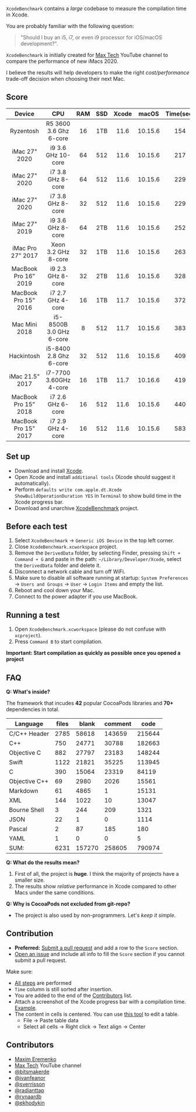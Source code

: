 `XcodeBenchmark` contains a *large* codebase to measure the compilation time in Xcode.

You are probably familiar with the following question:
> "Should I buy an i5, i7, or even i9 processor for iOS/macOS development?".

`XcodeBenchmark` is initially created for [Max Tech](https://www.youtube.com/channel/UCptwuAv0XQHo1OQUSaO6NHw) YouTube channel to compare the performance of new iMacs 2020.

I believe the results will help developers to make the right *cost/performance* trade-off decision when choosing their next Mac.

## Score

|        Device        |           CPU           | RAM | SSD | Xcode |  macOS  | Time(sec) |                              Comment                             |
|:--------------------:|:-----------------------:|:---:|:---:|:-----:|:-------:|:---------:|:----------------------------------------------------------------:|
|       Ryzentosh      |  R5 3600 3.6 Ghz 6-core |  16 | 1TB |  11.6 | 10.15.6 |    154    | [Details](https://github.com/devMEremenko/XcodeBenchmark/pull/8) |
|     iMac 27" 2020    |    i9 3.6 GHz 10-core   |  64 | 512 |  11.6 | 10.15.6 |    217    |                                                                  |
|     iMac 27" 2020    |    i7 3.8 GHz 8-core    |  64 | 512 |  11.6 | 10.15.6 |    229    |                                                                  |
|     iMac 27" 2020    |    i7 3.8 GHz 8-core    |  32 | 512 |  11.6 | 10.15.6 |    229    |                                                                  |
|     iMac 27" 2019    |    i9 3.6 GHz 8-core    |  64 | 2TB |  11.6 | 10.15.6 |    252    |                                                                  |
|   iMac Pro 27" 2017  |   Xeon 3.2 GHz 8-core   |  32 | 1TB |  11.6 | 10.15.6 |    263    |                                                                  |
| MacBook Pro 16" 2019 |    i9 2.3 GHz 8-core    |  32 | 2TB |  11.6 | 10.15.6 |    328    |                                                                  |
| MacBook Pro 15" 2016 |    i7 2.7 GHz 4-core    |  16 | 1TB |  11.7 | 10.15.6 |    372    |                                                                  |
|     Mac Mini 2018    | i5-8500B 3.0 GHz 6-core |  8  | 512 |  11.7 | 10.15.6 |    383    |                                                                  |
|      Hackintosh      |  i5-8400 2.8 Ghz 6-core |  32 | 512 |  11.6 | 10.15.6 |    409    |                                                                  |
|    iMac 21.5" 2017   |  i7-7700 3.60GHz 4-core |  16 | 1TB |  11.7 | 10.16.6 |    419    |                                                                  |
| MacBook Pro 15" 2018 |    i7 2.6 GHz 6-core    |  16 | 512 |  11.6 | 10.15.6 |    440    |                                                                  |
| MacBook Pro 15" 2017 |    i7 2.9 GHz 4-core    |  16 | 512 |  11.6 | 10.15.6 |    583    |                                                                  |

## Set up

- Download and install [Xcode](https://apps.apple.com/us/app/xcode/id497799835).
- Open Xcode and install `additional tools` (Xcode should suggest it automatically).
- Perform `defaults write com.apple.dt.Xcode ShowBuildOperationDuration YES` in `Terminal` to show build time in the Xcode progress bar.
- Download and unarchive [XcodeBenchmark](https://github.com/devMEremenko/XcodeBenchmark/archive/master.zip) project.

## Before each test

1. Select `XcodeBenchmark` -> `Generic iOS Device` in the top left corner. 
2. Close `XcodeBenchmark.xcworkspace` project.
2. Remove the `DerivedData` folder, by selecting Finder, pressing `Shift + Command + G` and paste in the path: `~/Library/Developer/Xcode`, select the `DerivedData` folder and delete it.
3. Disconnect a network cable and turn off WiFi.
4. Make sure to disable all software running at startup: `System Preferences` -> `Users and Groups` -> `User` -> `Login Items` and empty the list.
5. Reboot and cool down your Mac.
6. Connect to the power adapter if you use MacBook.

## Running a test

1. Open `XcodeBenchmark.xcworkspace` (please do not confuse with `xcproject`).
2. Press `Command B` to start compilation.

**Important: Start compilation as quickly as possible once you opened a project**

## FAQ

**Q: What's inside?**

The framework that incudes **42** popular CocoaPods libraries and **70+** dependencies in total.

| Language      | files | blank  | comment | code   |
|---------------|-------|--------|---------|--------|
| C/C++ Header  | 2785  | 58618  | 143659  | 215644 |
| C++           | 750   | 24771  | 30788   | 182663 |
| Objective C   | 882   | 27797  | 23183   | 148244 |
| Swift         | 1122  | 21821  | 35225   | 113945 |
| C             | 390   | 15064  | 23319   | 84119  |
| Objective C++ | 69    | 2980   | 2026    | 15561  |
| Markdown      | 61    | 4865   | 1       | 15131  |
| XML           | 144   | 1022   | 10      | 13047  |
| Bourne Shell  | 3     | 244    | 209     | 1321   |
| JSON          | 22    | 1      | 0       | 1114   |
| Pascal        | 2     | 87     | 185     | 180    |
| YAML          | 1     | 0      | 0       | 5      |
| SUM:          | 6231  | 157270 | 258605  | 790974 |

**Q: What do the results mean?**
1. First of all, the project is **huge**. I think the majority of projects have a smaller size.
2. The results show *relative* performance in Xcode compared to other Macs under the same conditions.

**Q: Why is CocoaPods not excluded from git-repo?**
- The project is also used by non-programmers. Let's *keep it simple*.

## Contribution

- **Preferred:** [Submit a pull request](https://github.com/devMEremenko/XcodeBenchmark/pulls) and add a row to the `Score` section.  
- [Open an issue](https://github.com/devMEremenko/XcodeBenchmark/issues/new/choose) and include all info to fill the `Score` section if you cannot submit a pull request.

Make sure:
- [All steps](https://github.com/devMEremenko/XcodeBenchmark#before-each-test) are performed
- `Time` column is still sorted after insertion.
- You are added to the end of the [Contributors](https://github.com/devMEremenko/XcodeBenchmark#contributors) list.
- Attach a screenshot of the Xcode progress bar with a compilation time. [Example](https://user-images.githubusercontent.com/1449655/92333170-05f3f200-f073-11ea-94be-e0a41be5aae4.png).
- The content in cells is centered. You can use [this tool](https://www.tablesgenerator.com/markdown_tables) to edit a table.
    - File -> Paste table data
    - Select all cells -> Right click -> Text align -> Center

## Contributors

- [Maxim Eremenko](https://www.linkedin.com/in/maxim-eremenko/) 
- [Max Tech](https://www.youtube.com/channel/UCptwuAv0XQHo1OQUSaO6NHw) YouTube channel
- [@bitsmakerde](https://github.com/bitsmakerde)
- [@ivanfeanor](https://github.com/ivanfeanor)
- [@sverrisson](https://github.com/sverrisson)
- [@radianttap](https://github.com/radianttap)
- [@rynaardb](https://github.com/rynaardb)
- [@ekhodykin](https://github.com/ekhodykin)
